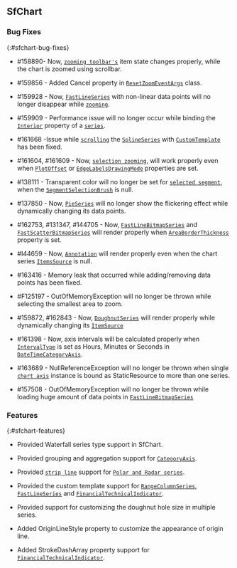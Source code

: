 ## SfChart

### Bug Fixes
{:#sfchart-bug-fixes}


*  \#158890- Now, [`zooming toolbar's`](http://help.syncfusion.com/winrt/sfchart/interactive-features#zooming-toolbar) item state changes properly, while the chart is zoomed using scrollbar. 

*  \#159856 - Added Cancel property in [`ResetZoomEventArgs`](http://help.syncfusion.com/cr/cref_files/winrt/sfchart/Syncfusion.SfChart.WinRT~Syncfusion.UI.Xaml.Charts.ResetZoomEventArgs.html) class.

*  \#159928 - Now, [`FastLineSeries`](https://help.syncfusion.com/winrt/sfchart/series#fast-charts) with non-linear data points will no longer disappear while [`zooming`](https://help.syncfusion.com/winrt/sfchart/interactive-features#zooming-and-panning).

*  \#159909 - Performance issue will no longer occur while binding the [`Interior`](https://help.syncfusion.com/cr/cref_files/winrt/sfchart/Syncfusion.SfChart.WinRT~Syncfusion.UI.Xaml.Charts.ChartSeriesBase~InteriorProperty.html) property of a [`series`](https://help.syncfusion.com/winrt/sfchart/series).

*  \#161668 -Issue while [`scrolling`](https://help.syncfusion.com/winrt/sfchart/interactive-features#resizable-scroll-bar) the [`SplineSeries`](https://help.syncfusion.com/winrt/sfchart/series#line-and-spline-charts) with [`CustomTemplate`](https://help.syncfusion.com/cr/cref_files/winrt/sfchart/Syncfusion.SfChart.WinRT~Syncfusion.UI.Xaml.Charts.SplineSeries~CustomTemplate.html) has been fixed.

*  \#161604, #161609 - Now, [`selection zooming`](https://help.syncfusion.com/winrt/sfchart/interactive-features#zooming-and-panning), will work properly even when [`PlotOffset`](https://help.syncfusion.com/cr/cref_files/winrt/sfchart/Syncfusion.SfChart.WinRT~Syncfusion.UI.Xaml.Charts.ChartAxis~PlotOffset.html) or [`EdgeLabelsDrawingMode`](https://help.syncfusion.com/cr/cref_files/winrt/sfchart/Syncfusion.SfChart.WinRT~Syncfusion.UI.Xaml.Charts.ChartAxis~EdgeLabelsDrawingMode.html) properties are set.

*  \#138111 - Transparent color will no longer be set for [`selected segment`](https://help.syncfusion.com/winrt/sfchart/interactive-features#segment-selection), when the [`SegmentSelectionBrush`](https://help.syncfusion.com/cr/cref_files/winrt/sfchart/Syncfusion.SfChart.WinRT~Syncfusion.UI.Xaml.Charts.ColumnSeries~SegmentSelectionBrushProperty.html) is null.

*  \#137850 - Now, [`PieSeries`](https://help.syncfusion.com/winrt/sfchart/series#pie-and-doughnut-charts) will no longer show the flickering effect while dynamically changing its data points.

*  \#162753, #131347, #144705 - Now, [`FastLineBitmapSeries`](https://help.syncfusion.com/winrt/sfchart/series#fast-line-bitmap) and [`FastScatterBitmapSeries`](https://help.syncfusion.com/winrt/sfchart/series#fast-scatter) will render properly when [`AreaBorderThickness`](https://help.syncfusion.com/cr/cref_files/winrt/sfchart/Syncfusion.SfChart.WinRT~Syncfusion.UI.Xaml.Charts.SfChart~AreaBorderThicknessProperty.html) property is set.

*  \#I44659 - Now, [`Annotation`](https://help.syncfusion.com/winrt/sfchart/annotations) will render properly even when the chart series [`ItemsSource`](https://help.syncfusion.com/cr/cref_files/winrt/sfchart/Syncfusion.SfChart.WinRT~Syncfusion.UI.Xaml.Charts.ChartSeriesBase~ItemsSourceProperty.html) is null.

*  \#163416 - Memory leak that occurred while adding/removing data points has been fixed. 

*  \#F125197 - OutOfMemoryException will no longer be thrown while selecting the smallest area to zoom.

*  \#159872, #162843 - Now, [`DoughnutSeries`](https://help.syncfusion.com/winrt/sfchart/series#pie-and-doughnut-charts) will render properly while dynamically changing its [`ItemSource`](https://help.syncfusion.com/cr/cref_files/winrt/sfchart/Syncfusion.SfChart.WinRT~Syncfusion.UI.Xaml.Charts.ChartSeriesBase~ItemsSourceProperty.html)

*  \#161398 - Now, axis intervals will be calculated properly when [`IntervalType`](https://help.syncfusion.com/cr/cref_files/winrt/sfchart/Syncfusion.SfChart.WinRT~Syncfusion.UI.Xaml.Charts.DateTimeCategoryAxis~IntervalTypeProperty.html) is set as Hours, Minutes or Seconds in [`DateTimeCategoryAxis`](https://help.syncfusion.com/winrt/sfchart/axis#datetimecategoryaxis).

*  \#163689 - NullReferenceException will no longer be thrown when single [`chart axis`](https://help.syncfusion.com/winrt/sfchart/axis) instance is bound as StaticResource to more than one series.

*  \#157508 - OutOfMemoryException will no longer be thrown while loading huge amount of data points in [`FastLineBitmapSeries`](https://help.syncfusion.com/winrt/sfchart/series#fast-line-bitmap)


### Features
{:#sfchart-features}


*  Provided Waterfall series type support in SfChart.

*  Provided grouping and aggregation support for [`CategoryAxis`](https://help.syncfusion.com/winrt/sfchart/axis#categoryaxis). 

*  Provided [`strip line`](https://help.syncfusion.com/winrt/sfchart/striplines) support for [`Polar and Radar series`](https://help.syncfusion.com/winrt/sfchart/series#radar-and-polar-charts).

*  Provided the custom template support for [`RangeColumnSeries`](https://help.syncfusion.com/winrt/sfchart/series#range-column), [`FastLineSeries`](https://help.syncfusion.com/winrt/sfchart/series#fast-line) and [`FinancialTechnicalIndicator`](https://help.syncfusion.com/winrt/sfchart/technical-indicators).

*  Provided support for customizing the doughnut hole size in multiple series.

* Added OriginLineStyle property to customize the appearance of origin line.

*  Added StrokeDashArray property support for [`FinancialTechnicalIndicator`](https://help.syncfusion.com/winrt/sfchart/technical-indicators).



